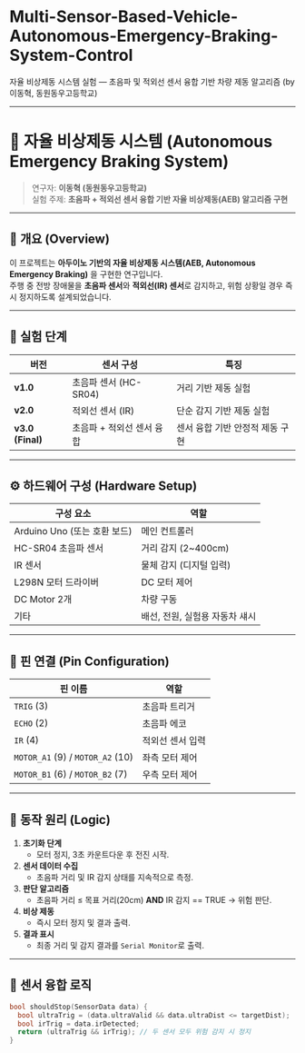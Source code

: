# Multi-Sensor-Based-Vehicle-Autonomous-Emergency-Braking-System-Control
자율 비상제동 시스템 실험 — 초음파 및 적외선 센서 융합 기반 차량 제동 알고리즘 (by 이동혁, 동원동우고등학교)

---

# 🚗 자율 비상제동 시스템 (Autonomous Emergency Braking System)

> 연구자: **이동혁 (동원동우고등학교)**  
> 실험 주제: **초음파 + 적외선 센서 융합 기반 자율 비상제동(AEB) 알고리즘 구현**

---

## 📘 개요 (Overview)

이 프로젝트는 **아두이노 기반의 자율 비상제동 시스템(AEB, Autonomous Emergency Braking)** 을 구현한 연구입니다.  
주행 중 전방 장애물을 **초음파 센서**와 **적외선(IR) 센서**로 감지하고, 위험 상황일 경우 즉시 정지하도록 설계되었습니다.

---

## 🧩 실험 단계

| 버전 | 센서 구성 | 특징 |
|------|------------|------|
| **v1.0** | 초음파 센서 (HC-SR04) | 거리 기반 제동 실험 |
| **v2.0** | 적외선 센서 (IR) | 단순 감지 기반 제동 실험 |
| **v3.0 (Final)** | 초음파 + 적외선 센서 융합 | 센서 융합 기반 안정적 제동 구현 |

---

## ⚙️ 하드웨어 구성 (Hardware Setup)

| 구성 요소 | 역할 |
|------------|------|
| Arduino Uno (또는 호환 보드) | 메인 컨트롤러 |
| HC-SR04 초음파 센서 | 거리 감지 (2~400cm) |
| IR 센서 | 물체 감지 (디지털 입력) |
| L298N 모터 드라이버 | DC 모터 제어 |
| DC Motor 2개 | 차량 구동 |
| 기타 | 배선, 전원, 실험용 자동차 섀시 |

---

## 🔌 핀 연결 (Pin Configuration)

| 핀 이름 | 역할 |
|----------|------|
| `TRIG` (3) | 초음파 트리거 |
| `ECHO` (2) | 초음파 에코 |
| `IR` (4) | 적외선 센서 입력 |
| `MOTOR_A1` (9) / `MOTOR_A2` (10) | 좌측 모터 제어 |
| `MOTOR_B1` (6) / `MOTOR_B2` (7) | 우측 모터 제어 |

---

## 🧮 동작 원리 (Logic)

1. **초기화 단계**
   - 모터 정지, 3초 카운트다운 후 전진 시작.
2. **센서 데이터 수집**
   - 초음파 거리 및 IR 감지 상태를 지속적으로 측정.
3. **판단 알고리즘**
   - 초음파 거리 ≤ 목표 거리(20cm) **AND** IR 감지 == TRUE → 위험 판단.
4. **비상 제동**
   - 즉시 모터 정지 및 결과 출력.
5. **결과 표시**
   - 최종 거리 및 감지 결과를 `Serial Monitor`로 출력.

---

## 🧠 센서 융합 로직

```c
bool shouldStop(SensorData data) {
  bool ultraTrig = (data.ultraValid && data.ultraDist <= targetDist);
  bool irTrig = data.irDetected;
  return (ultraTrig && irTrig); // 두 센서 모두 위험 감지 시 정지
}
